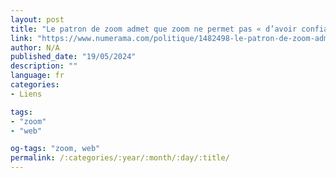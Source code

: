 ```yaml
---
layout: post
title: "Le patron de zoom admet que zoom ne permet pas « d’avoir confiance » en ses collègues"
link: "https://www.numerama.com/politique/1482498-le-patron-de-zoom-admet-que-zoom-ne-permet-pas-davoir-confiance-en-ses-collegues.html"
author: N/A
published_date: "19/05/2024"
description: ""
language: fr
categories:
- Liens

tags:
- "zoom"
- "web"

og-tags: "zoom, web"
permalink: /:categories/:year/:month/:day/:title/
---
```

